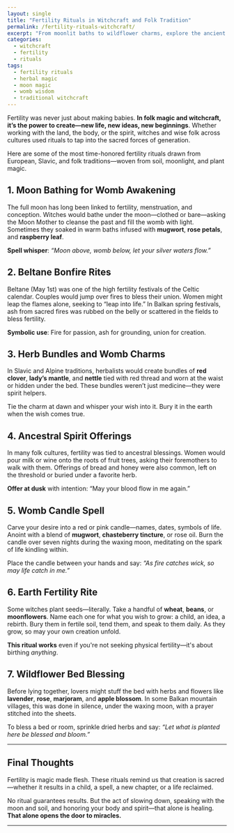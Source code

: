 ```yaml
---
layout: single
title: "Fertility Rituals in Witchcraft and Folk Tradition"
permalink: /fertility-rituals-witchcraft/
excerpt: "From moonlit baths to wildflower charms, explore the ancient fertility rituals practiced by witches and folk healers to welcome new life, awaken the womb, and honor the power of creation."
categories:
  - witchcraft
  - fertility
  - rituals
tags:
  - fertility rituals
  - herbal magic
  - moon magic
  - womb wisdom
  - traditional witchcraft
---
```


Fertility was never just about making babies. **In folk magic and witchcraft, it’s the power to create—new life, new ideas, new beginnings**. Whether working with the land, the body, or the spirit, witches and wise folk across cultures used rituals to tap into the sacred forces of generation.

Here are some of the most time-honored fertility rituals drawn from European, Slavic, and folk traditions—woven from soil, moonlight, and plant magic.

## 1. Moon Bathing for Womb Awakening

The full moon has long been linked to fertility, menstruation, and conception. Witches would bathe under the moon—clothed or bare—asking the Moon Mother to cleanse the past and fill the womb with light. Sometimes they soaked in warm baths infused with **mugwort**, **rose petals**, and **raspberry leaf**.

  **Spell whisper**: *“Moon above, womb below, let your silver waters flow.”*

## 2. Beltane Bonfire Rites

Beltane (May 1st) was one of the high fertility festivals of the Celtic calendar. Couples would jump over fires to bless their union. Women might leap the flames alone, seeking to “leap into life.” In Balkan spring festivals, ash from sacred fires was rubbed on the belly or scattered in the fields to bless fertility.

  **Symbolic use**: Fire for passion, ash for grounding, union for creation.

## 3. Herb Bundles and Womb Charms

In Slavic and Alpine traditions, herbalists would create bundles of **red clover**, **lady’s mantle**, and **nettle** tied with red thread and worn at the waist or hidden under the bed. These bundles weren’t just medicine—they were spirit helpers.

  Tie the charm at dawn and whisper your wish into it. Bury it in the earth when the wish comes true.

## 4. Ancestral Spirit Offerings

In many folk cultures, fertility was tied to ancestral blessings. Women would pour milk or wine onto the roots of fruit trees, asking their foremothers to walk with them. Offerings of bread and honey were also common, left on the threshold or buried under a favorite herb.

  **Offer at dusk** with intention: “May your blood flow in me again.”

##  5. Womb Candle Spell

Carve your desire into a red or pink candle—names, dates, symbols of life. Anoint with a blend of **mugwort**, **chasteberry tincture**, or rose oil. Burn the candle over seven nights during the waxing moon, meditating on the spark of life kindling within.

  Place the candle between your hands and say: *“As fire catches wick, so may life catch in me.”*

## 6. Earth Fertility Rite

Some witches plant seeds—literally. Take a handful of **wheat**, **beans**, or **moonflowers**. Name each one for what you wish to grow: a child, an idea, a rebirth. Bury them in fertile soil, tend them, and speak to them daily. As they grow, so may your own creation unfold.

  **This ritual works** even if you're not seeking physical fertility—it's about birthing *anything*.

## 7. Wildflower Bed Blessing

Before lying together, lovers might stuff the bed with herbs and flowers like **lavender**, **rose**, **marjoram**, and **apple blossom**. In some Balkan mountain villages, this was done in silence, under the waxing moon, with a prayer stitched into the sheets.

  To bless a bed or room, sprinkle dried herbs and say: *“Let what is planted here be blessed and bloom.”*

---

## Final Thoughts

Fertility is magic made flesh. These rituals remind us that creation is sacred—whether it results in a child, a spell, a new chapter, or a life reclaimed.

No ritual guarantees results. But the act of slowing down, speaking with the moon and soil, and honoring your body and spirit—that alone is healing. **That alone opens the door to miracles.**

---

